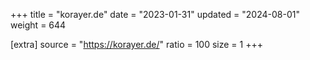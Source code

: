 +++
title = "korayer.de"
date = "2023-01-31"
updated = "2024-08-01"
weight = 644

[extra]
source = "https://korayer.de/"
ratio = 100
size = 1
+++
